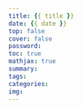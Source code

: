 ```yaml
---
title: {{ title }}
date: {{ date }}
top: false
cover: false
password:
toc: true
mathjax: true
summary:
tags:
categories:
img:
---
```

